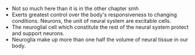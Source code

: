 
- Not so much here than it is in the other chapter smh
- Exerts greatest control over the body's responsiveness to changing conditions. Neurons, the unit of neural system are excitable cells. 
- The neuroglial cell which constitute the rest of the neural system protect and support neurons. 
- Neuroglia make up more than one half the volume of neural tissue in our body. 
